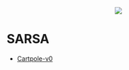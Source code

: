 <p align="center">
  <img src="https://github.com/addy1997/RL-Algorithms/blob/master/logo.jpg"/>
</p>


# SARSA
* [Cartpole-v0]()
